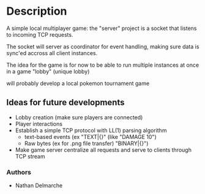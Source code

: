 # Description
A simple local multiplayer game: the "server" project is a socket that listens
to incoming TCP requests.

The socket will server as coordinator for event handling, making sure data is
sync'ed accross all client instances.

The idea for the game is for now to be able to run multiple instances 
at once in a game "lobby" (unique lobby)

will probably develop a local pokemon tournament game

## Ideas for future developments
- Lobby creation (make sure players are connected)
- Player interactions
- Establish a simple TCP protocol with LL(1) parsing algorithm
    - text-based events (ex "TEXT|{<instruction>}" (like "DAMAGE 10")
    - Raw bytes (ex for .png file transfer) "BINARY|{<raw bytes>}")
- Make game server centralize all requests and serve to clients through TCP stream

### Authors
- Nathan Delmarche
